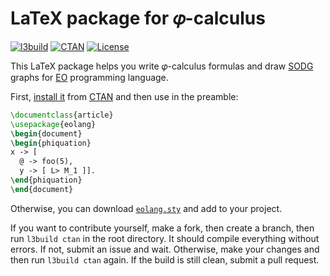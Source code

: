 # LaTeX package for 𝜑-calculus

[![l3build](https://github.com/objectionary/eolang.sty/actions/workflows/l3build.yml/badge.svg)](https://github.com/objectionary/eolang.sty/actions/workflows/l3build.yml)
[![CTAN](https://img.shields.io/ctan/v/eolang)](https://ctan.org/pkg/eolang)
[![License](https://img.shields.io/badge/license-MIT-green.svg)](https://github.com/objectionary/eolang.sty/blob/master/LICENSE.txt)

This LaTeX package helps you write 𝜑-calculus formulas and
draw [SODG](https://github.com/objectionary/sodg) graphs
for [EO](https://www.eolang.org) programming language.

First, [install it][install]
from [CTAN](https://ctan.org/pkg/eolang)
and then use in the preamble:

```tex
\documentclass{article}
\usepackage{eolang}
\begin{document}
\begin{phiquation}
x -> [
  @ -> foo(5),
  y -> [ L> M_1 ]].
\end{phiquation}
\end{document}
```

Otherwise, you can download [`eolang.sty`][sty] and add to your project.

If you want to contribute yourself, make a fork, then create a branch,
then run `l3build ctan` in the root directory.
It should compile everything without errors. If not, submit an issue and wait.
Otherwise, make your changes and then run `l3build ctan` again. If the build is
still clean, submit a pull request.

[install]: https://en.wikibooks.org/wiki/LaTeX/Installing_Extra_Packages
[sty]: https://objectionary.github.io/eolang.sty/eolang.sty
